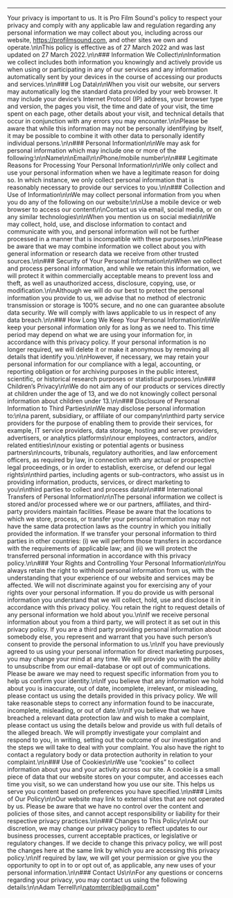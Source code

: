 ---

Your privacy is important to us. It is Pro Film Sound's policy to respect your privacy and comply with any applicable law and regulation regarding any personal information we may collect about you, including across our website, https://profilmsound.com, and other sites we own and operate.\n\nThis policy is effective as of 27 March 2022 and was last updated on 27 March 2022.\n\n### Information We Collect\n\nInformation we collect includes both information you knowingly and actively provide us when using or participating in any of our services and any information automatically sent by your devices in the course of accessing our products and services.\n\n### Log Data\n\nWhen you visit our website, our servers may automatically log the standard data provided by your web browser. It may include your device’s Internet Protocol (IP) address, your browser type and version, the pages you visit, the time and date of your visit, the time spent on each page, other details about your visit, and technical details that occur in conjunction with any errors you may encounter.\n\nPlease be aware that while this information may not be personally identifying by itself, it may be possible to combine it with other data to personally identify individual persons.\n\n### Personal Information\n\nWe may ask for personal information which may include one or more of the following:\n\nName\n\nEmail\n\nPhone/mobile number\n\n### Legitimate Reasons for Processing Your Personal Information\n\nWe only collect and use your personal information when we have a legitimate reason for doing so. In which instance, we only collect personal information that is reasonably necessary to provide our services to you.\n\n### Collection and Use of Information\n\nWe may collect personal information from you when you do any of the following on our website:\n\nUse a mobile device or web browser to access our content\n\nContact us via email, social media, or on any similar technologies\n\nWhen you mention us on social media\n\nWe may collect, hold, use, and disclose information to contact and communicate with you, and personal information will not be further processed in a manner that is incompatible with these purposes.\n\nPlease be aware that we may combine information we collect about you with general information or research data we receive from other trusted sources.\n\n### Security of Your Personal Information\n\nWhen we collect and process personal information, and while we retain this information, we will protect it within commercially acceptable means to prevent loss and theft, as well as unauthorized access, disclosure, copying, use, or modification.\n\nAlthough we will do our best to protect the personal information you provide to us, we advise that no method of electronic transmission or storage is 100% secure, and no one can guarantee absolute data security. We will comply with laws applicable to us in respect of any data breach.\n\n### How Long We Keep Your Personal Information\n\nWe keep your personal information only for as long as we need to. This time period may depend on what we are using your information for, in accordance with this privacy policy. If your personal information is no longer required, we will delete it or make it anonymous by removing all details that identify you.\n\nHowever, if necessary, we may retain your personal information for our compliance with a legal, accounting, or reporting obligation or for archiving purposes in the public interest, scientific, or historical research purposes or statistical purposes.\n\n### Children’s Privacy\n\nWe do not aim any of our products or services directly at children under the age of 13, and we do not knowingly collect personal information about children under 13.\n\n### Disclosure of Personal Information to Third Parties\n\nWe may disclose personal information to:\n\na parent, subsidiary, or affiliate of our company\n\nthird party service providers for the purpose of enabling them to provide their services, for example, IT service providers, data storage, hosting and server providers, advertisers, or analytics platforms\n\nour employees, contractors, and/or related entities\n\nour existing or potential agents or business partners\n\ncourts, tribunals, regulatory authorities, and law enforcement officers, as required by law, in connection with any actual or prospective legal proceedings, or in order to establish, exercise, or defend our legal rights\n\nthird parties, including agents or sub-contractors, who assist us in providing information, products, services, or direct marketing to you\n\nthird parties to collect and process data\n\n### International Transfers of Personal Information\n\nThe personal information we collect is stored and/or processed where we or our partners, affiliates, and third-party providers maintain facilities. Please be aware that the locations to which we store, process, or transfer your personal information may not have the same data protection laws as the country in which you initially provided the information. If we transfer your personal information to third parties in other countries: (i) we will perform those transfers in accordance with the requirements of applicable law; and (ii) we will protect the transferred personal information in accordance with this privacy policy.\n\n### Your Rights and Controlling Your Personal Information\n\nYou always retain the right to withhold personal information from us, with the understanding that your experience of our website and services may be affected. We will not discriminate against you for exercising any of your rights over your personal information. If you do provide us with personal information you understand that we will collect, hold, use and disclose it in accordance with this privacy policy. You retain the right to request details of any personal information we hold about you.\n\nIf we receive personal information about you from a third party, we will protect it as set out in this privacy policy. If you are a third party providing personal information about somebody else, you represent and warrant that you have such person’s consent to provide the personal information to us.\n\nIf you have previously agreed to us using your personal information for direct marketing purposes, you may change your mind at any time. We will provide you with the ability to unsubscribe from our email-database or opt out of communications. Please be aware we may need to request specific information from you to help us confirm your identity.\n\nIf you believe that any information we hold about you is inaccurate, out of date, incomplete, irrelevant, or misleading, please contact us using the details provided in this privacy policy. We will take reasonable steps to correct any information found to be inaccurate, incomplete, misleading, or out of date.\n\nIf you believe that we have breached a relevant data protection law and wish to make a complaint, please contact us using the details below and provide us with full details of the alleged breach. We will promptly investigate your complaint and respond to you, in writing, setting out the outcome of our investigation and the steps we will take to deal with your complaint. You also have the right to contact a regulatory body or data protection authority in relation to your complaint.\n\n### Use of Cookies\n\nWe use “cookies” to collect information about you and your activity across our site. A cookie is a small piece of data that our website stores on your computer, and accesses each time you visit, so we can understand how you use our site. This helps us serve you content based on preferences you have specified.\n\n### Limits of Our Policy\n\nOur website may link to external sites that are not operated by us. Please be aware that we have no control over the content and policies of those sites, and cannot accept responsibility or liability for their respective privacy practices.\n\n### Changes to This Policy\n\nAt our discretion, we may change our privacy policy to reflect updates to our business processes, current acceptable practices, or legislative or regulatory changes. If we decide to change this privacy policy, we will post the changes here at the same link by which you are accessing this privacy policy.\n\nIf required by law, we will get your permission or give you the opportunity to opt in to or opt out of, as applicable, any new uses of your personal information.\n\n### Contact Us\n\nFor any questions or concerns regarding your privacy, you may contact us using the following details:\n\nAdam Terrell\n\natomterrible@gmail.com"
